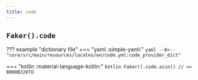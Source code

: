 ```yaml
---
title: code
---
```


## `Faker().code`

??? example "dictionary file"
    === "yaml :simple-yaml:"
        ```yaml
        --8<-- "core/src/main/resources/locales/en/code.yml:code_provider_dict"
        ```

=== "kotlin :material-language-kotlin:"
    ```kotlin
    Faker().code.asin() // => B000BJ20TO
    ```

